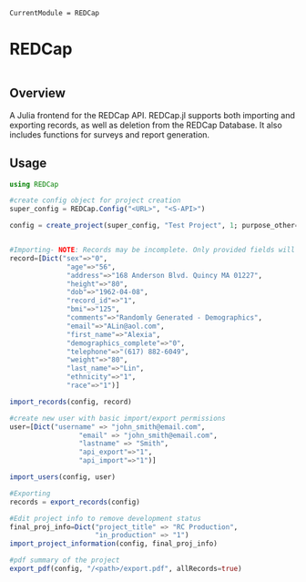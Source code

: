 ```@meta
CurrentModule = REDCap
```
# REDCap
```@contents
```

## Overview

A Julia frontend for the REDCap API. REDCap.jl supports both importing and exporting records, as well as deletion from the REDCap Database. It also includes functions for surveys and report generation. 

## Usage


```julia
using REDCap

#create config object for project creation
super_config = REDCap.Config("<URL>", "<S-API>")

config = create_project(super_config, "Test Project", 1; purpose_other="Testing REDCap.jl Functionality", project_notes="This is not an actual REDCap Database.")


#Importing- NOTE: Records may be incomplete. Only provided fields will be updated
record=[Dict("sex"=>"0",
			  "age"=>"56",
			  "address"=>"168 Anderson Blvd. Quincy MA 01227",
			  "height"=>"80",
			  "dob"=>"1962-04-08",
			  "record_id"=>"1",
			  "bmi"=>"125",
			  "comments"=>"Randomly Generated - Demographics",
			  "email"=>"ALin@aol.com",
			  "first_name"=>"Alexia",
			  "demographics_complete"=>"0",
			  "telephone"=>"(617) 882-6049",
			  "weight"=>"80",
			  "last_name"=>"Lin",
			  "ethnicity"=>"1",
			  "race"=>"1")]

import_records(config, record)

#create new user with basic import/export permissions
user=[Dict("username" => "john_smith@email.com",
				 "email" => "john_smith@email.com",
				 "lastname" => "Smith",
				 "api_export"=>"1",
				 "api_import"=>"1")]

import_users(config, user)

#Exporting
records = export_records(config)

#Edit project info to remove development status
final_proj_info=Dict("project_title" => "RC Production",
				  	 "in_production" => "1")
import_project_information(config, final_proj_info)

#pdf summary of the project
export_pdf(config, "/<path>/export.pdf", allRecords=true)
```
